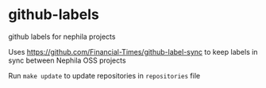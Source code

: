 # github-labels
github labels for nephila projects

Uses https://github.com/Financial-Times/github-label-sync to keep
labels in sync between Nephila OSS projects

Run `make update` to update repositories in `repositories` file
